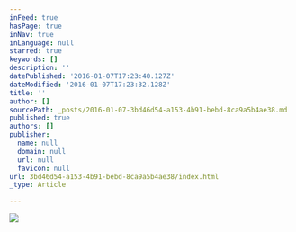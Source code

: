 ```yaml
---
inFeed: true
hasPage: true
inNav: true
inLanguage: null
starred: true
keywords: []
description: ''
datePublished: '2016-01-07T17:23:40.127Z'
dateModified: '2016-01-07T17:23:32.128Z'
title: ''
author: []
sourcePath: _posts/2016-01-07-3bd46d54-a153-4b91-bebd-8ca9a5b4ae38.md
published: true
authors: []
publisher:
  name: null
  domain: null
  url: null
  favicon: null
url: 3bd46d54-a153-4b91-bebd-8ca9a5b4ae38/index.html
_type: Article

---
```

![](https://the-grid-user-content.s3-us-west-2.amazonaws.com/e6df3cb2-c479-49a7-a8f4-b45ac3587bf4.png)